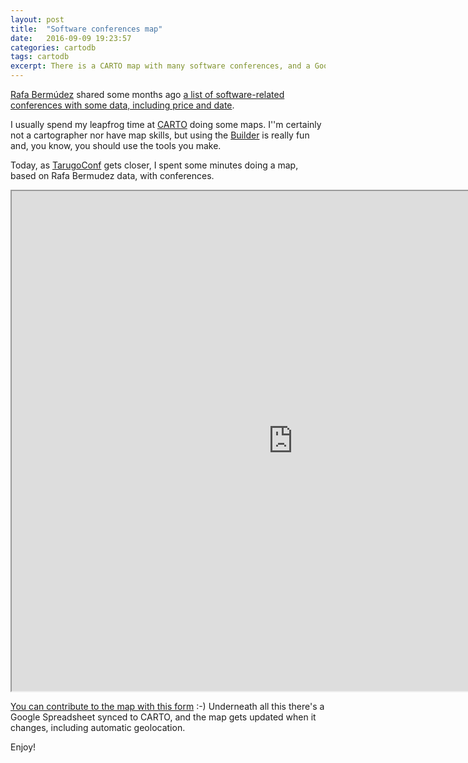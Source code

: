```yaml
---
layout: post
title:  "Software conferences map"
date:   2016-09-09 19:23:57
categories: cartodb
tags: cartodb
excerpt: There is a CARTO map with many software conferences, and a Google form that you can use to contribute with more.
---
```


[Rafa Bermúdez](https://twitter.com/rafbermudez) shared some months ago [a list of software-related conferences with some data, including price and
date](https://docs.google.com/spreadsheets/d/1I52jC0h3usyQjuEiIGLrjXd8kz8FiQUbH8xykMMFfPQ/edit#gid=381678081).

I usually spend my leapfrog time at [CARTO](https://carto.com/) doing some maps. I''m certainly not a cartographer nor
have map skills, but using the [Builder](https://carto.com/builder/) is really fun and, you know, you should use the
tools you make.

Today, as [TarugoConf](http://www.tarugoconf.com/) gets closer, I spent some minutes doing a map, based on Rafa
Bermudez data, with conferences.

<iframe width="900" height="800"
src="https://team.carto.com/u/juanignaciosl/builder/b350ca2e-76ae-11e6-8792-0ecd1babdde5/embed"></iframe>

[You can contribute to the map with this
form](https://docs.google.com/forms/d/e/1FAIpQLSdc3PiOaV1DAQV1QYbifPY6S2_W22DWLdcLAMr-FUyZ_toMWA/viewform) :-)
Underneath all this there's a Google Spreadsheet synced to CARTO, and the map gets updated when it changes, including
automatic geolocation.

Enjoy!
